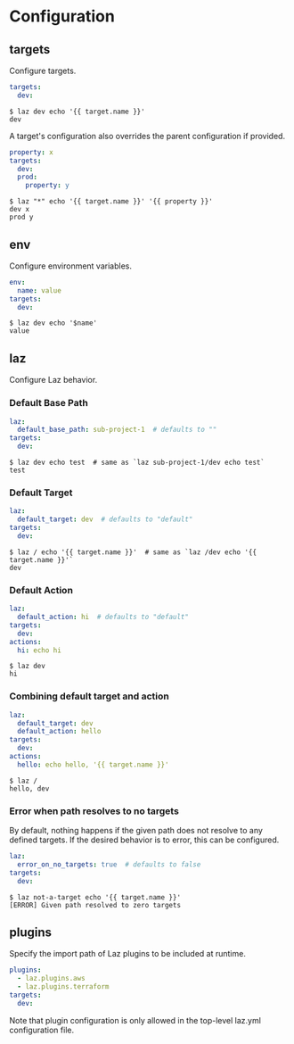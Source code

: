 # Configuration

## targets

Configure targets.

```yaml
targets:
  dev:
```

```shell
$ laz dev echo '{{ target.name }}'
dev
```

A target's configuration also overrides the parent configuration if provided.

```yaml
property: x
targets:
  dev:
  prod:
    property: y
```

```shell
$ laz "*" echo '{{ target.name }}' '{{ property }}'
dev x
prod y
```

## env

Configure environment variables.

```yaml
env:
  name: value
targets:
  dev:
```

```shell
$ laz dev echo '$name'
value
```

## laz

Configure Laz behavior.

### Default Base Path

```yaml
laz:
  default_base_path: sub-project-1  # defaults to ""
targets:
  dev:
```

```shell
$ laz dev echo test  # same as `laz sub-project-1/dev echo test`
test
```

### Default Target

```yaml
laz:
  default_target: dev  # defaults to "default"
targets:
  dev:
```

```shell
$ laz / echo '{{ target.name }}'  # same as `laz /dev echo '{{ target.name }}'`
dev
```

### Default Action

```yaml
laz:
  default_action: hi  # defaults to "default"
targets:
  dev:
actions:
  hi: echo hi
```

```shell
$ laz dev
hi
```

### Combining default target and action

```yaml
laz:
  default_target: dev
  default_action: hello
targets:
  dev:
actions:
  hello: echo hello, '{{ target.name }}'
```

```shell
$ laz /
hello, dev
```

### Error when path resolves to no targets

By default, nothing happens if the given path does not resolve to any defined targets. If the
desired behavior is to error, this can be configured.

```yaml
laz:
  error_on_no_targets: true  # defaults to false
targets:
  dev:
```

```shell
$ laz not-a-target echo '{{ target.name }}'
[ERROR] Given path resolved to zero targets
```

## plugins

Specify the import path of Laz plugins to be included at runtime.

```yaml
plugins:
  - laz.plugins.aws
  - laz.plugins.terraform
targets:
  dev:
```

Note that plugin configuration is only allowed in the top-level laz.yml configuration file.
